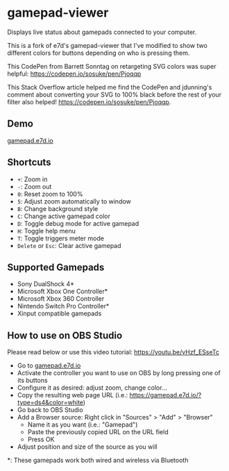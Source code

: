 # gamepad-viewer
Displays live status about gamepads connected to your computer.

This is a fork of e7d's gamepad-viewer that I've modified
to show two different colors for buttons depending on who
is pressing them.

This CodePen from Barrett Sonntag on retargeting SVG colors was super helpful: https://codepen.io/sosuke/pen/Pjoqqp

This Stack Overflow article helped me find the CodePen and jdunning's comment about converting your SVG to 100% black before the rest of your filter also helped! https://codepen.io/sosuke/pen/Pjoqqp.


## Demo
[gamepad.e7d.io](https://gamepad.e7d.io/)

## Shortcuts
- `+`: Zoom in  
- `-`: Zoom out  
- `0`: Reset zoom to 100%  
- `5`: Adjust zoom automatically to window  
- `B`: Change background style  
- `C`: Change active gamepad color  
- `D`: Toggle debug mode for active gamepad  
- `H`: Toggle help menu  
- `T`: Toggle triggers meter mode  
- `Delete` or `Esc`: Clear active gamepad

## Supported Gamepads

- Sony DualShock 4*
- Microsoft Xbox One Controller*
- Microsoft Xbox 360 Controller
- Nintendo Switch Pro Controller*
- Xinput compatible gamepads

## How to use on OBS Studio
Please read below or use this video tutorial: https://youtu.be/vHzf_ESseTc
- Go to [gamepad.e7d.io](https://gamepad.e7d.io/)
- Activate the controller you want to use on OBS by long pressing one of its buttons
- Configure it as desired: adjust zoom, change color...
- Copy the resulting web page URL (i.e.: https://gamepad.e7d.io/?type=ds4&color=white)
- Go back to OBS Studio
- Add a Browser source: Right click in "Sources" > "Add" > "Browser"
    - Name it as you want (i.e.: "Gamepad")
    - Paste the previously copied URL on the URL field
    - Press OK
- Adjust position and size of the source as you will

*: These gamepads work both wired and wireless via Bluetooth
